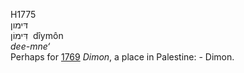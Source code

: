 <body>
  <p>H1775<br>  דּימון  <br> דִּימוֹן  ‎  dı̂ymôn  <br><i>dee-mne‘ </i><br>Perhaps for <a href="h1769.htm">1769</a>  <i>Dimon</i>, a place in Palestine: - Dimon.<br></p>
 </body>
